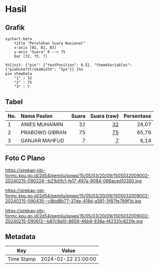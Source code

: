 # Hasil

## Grafik

```mermaid
xychart-beta
    title "Perolehan Suara Nasional"
    x-axis [01, 02, 03]
    y-axis "Suara" 0 --> 75
    bar [32, 75, 7]
```

```mermaid
%%{init: {"pie": {"textPosition": 0.5}, "themeVariables": {"pieOuterStrokeWidth": "5px"}} }%%
pie showData
    "1" : 32
    "2" : 75
    "3" : 7
```

## Tabel

| No. | Nama Paslon    | Suara | Suara (raw) | Persentase |
|:--- |:-------------- | -----:| -----------:| ----------:|
| 1   | ANIES MUHAIMIN | 32    | [32][p-1]   | 28,07      |
| 2   | PRABOWO GIBRAN | 75    | [75][p-2]   | 65,79      |
| 3   | GANJAR MAHFUD  | 7     | [7][p-3]    | 6,14       |


[p-1]: https://github.com/gigit-pemilu/pemilu-2024/blob/main/pilpres/hitung-suara/sub/15-jambi/sub/05--muaro-jambi/sub/03-kumpeh/sub/2009-sungai-aur/sub/002-tps/sub/paslon-1.txt
[p-2]: https://github.com/gigit-pemilu/pemilu-2024/blob/main/pilpres/hitung-suara/sub/15-jambi/sub/05--muaro-jambi/sub/03-kumpeh/sub/2009-sungai-aur/sub/002-tps/sub/paslon-2.txt
[p-3]: https://github.com/gigit-pemilu/pemilu-2024/blob/main/pilpres/hitung-suara/sub/15-jambi/sub/05--muaro-jambi/sub/03-kumpeh/sub/2009-sungai-aur/sub/002-tps/sub/paslon-3.txt

## Foto C Plano

https://sirekap-obj-formc.kpu.go.id/2d54/pemilu/ppwp/15/05/03/20/09/1505032009002-20240215-090224--b21b0fc1-fe17-497a-9084-066aced10300.jpg

https://sirekap-obj-formc.kpu.go.id/2d54/pemilu/ppwp/15/05/03/20/09/1505032009002-20240215-090435--c8bd8b77-37de-418d-a581-3f87fe789f1d.jpg

https://sirekap-obj-formc.kpu.go.id/2d54/pemilu/ppwp/15/05/03/20/09/1505032009002-20240215-090612--b87c9a10-8659-46b9-838a-f42331c822fe.jpg


## Metadata

| Key        | Value               |
| ---------- | ------------------- |
| Time Stamp | 2024-02-22 21:00:00 |



